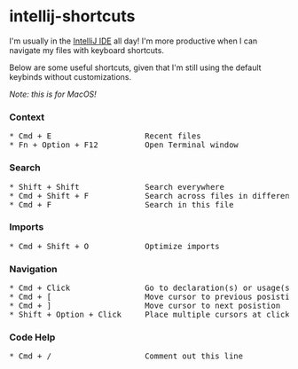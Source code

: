 # intellij-shortcuts
I'm usually in the [IntelliJ IDE](https://www.jetbrains.com/idea/) all day! I'm more productive when I can navigate my files with keyboard shortcuts.

Below are some useful shortcuts, given that I'm still using the default keybinds without customizations.

_Note: this is for MacOS!_

### Context
<pre>
* Cmd + E                    Recent files
* Fn + Option + F12          Open Terminal window
</pre>

### Search
<pre>
* Shift + Shift              Search everywhere
* Cmd + Shift + F            Search across files in different scopes (Project, Module, Directory, etc.)
* Cmd + F                    Search in this file
</pre>

### Imports
<pre>
* Cmd + Shift + O            Optimize imports
</pre>

### Navigation
<pre>
* Cmd + Click                Go to declaration(s) or usage(s)
* Cmd + [                    Move cursor to previous posistion
* Cmd + ]                    Move cursor to next posistion
* Shift + Option + Click     Place multiple cursors at clicked posistion
</pre>

### Code Help
<pre>
* Cmd + /                    Comment out this line
</pre>
